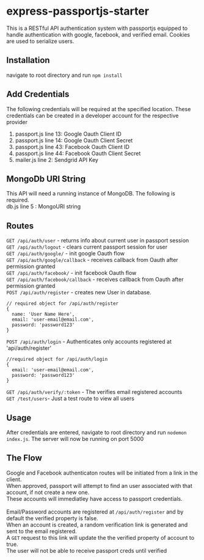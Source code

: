 # express-passportjs-starter
This is a RESTful API authentication system with passportjs equipped to handle authentication with google, facebook, and verified email.
Cookies are used to serialize users.

## Installation
navigate to root directory and run `npm install`

## Add Credentials
The following credentials will be required at the specified location. These credentials can be created in a developer account for the respective provider
1. passport.js line 13: Google Oauth Client ID
2. passport.js line 14: Google Oauth Client Secret
3. passport.js line 43: Facebook Oauth Client ID
4. passport.js line 44: Facebook Oauth Client Secret
5. mailer.js line 2: Sendgrid API Key

## MongoDb URI String
This API will need a running instance of MongoDB. The following is required. <br>
db.js line 5 : MongoURI string

## Routes 
`GET /api/auth/user` - returns info about current user in passport session
<br> 
`GET /api/auth/logout` - clears current passport session for user <br>
`GET /api/auth/google/` - init google Oauth flow <br>
`GET /api/auth/google/callback` - receives callback from Oauth after permission granted <br>
`GET /api/auth/facebook/` - init facebook Oauth flow <br>
`GET /api/auth/facebook/callback` - receives callback from Oauth after permission granted <br>
`POST /api/auth/register` - creates new User in database. <br>
```
// required object for /api/auth/register
{
  name: 'User Name Here',
  email: 'user-email@email.com',
  password: 'password123'
}
```
`POST /api/auth/login` - Authenticates only accounts registered at 'api/auth/register' <br>
```
//required object for /api/auth/login
{
  email: 'user-email@email.com',
  password: 'password123'
}
```
`GET /api/auth/verify/:token` - The verifies email registered accounts<br> 
`GET /test/users`- Just a test route to view all users <br>

## Usage
After credentials are entered, navigate to root directory and run `nodemon index.js`.
The server will now be running on port 5000

## The Flow
Google and Facebook authenticaton routes will be initiated from a link in the client. <br>
When approved, passport will attempt to find an user associated with that account, if not create a new one.<br>
These accounts will immediatley have access to passport credentials.
<br>
<br>
Email/Password accounts are registered at `/api/auth/register` and by default the verified property is false. <br>
When an account is created, a random verification link is generated and sent to the email registered. <br>
A `GET` request to this link will update the the verified property of account to true. <br>
The user will not be able to receive passport creds until verified




